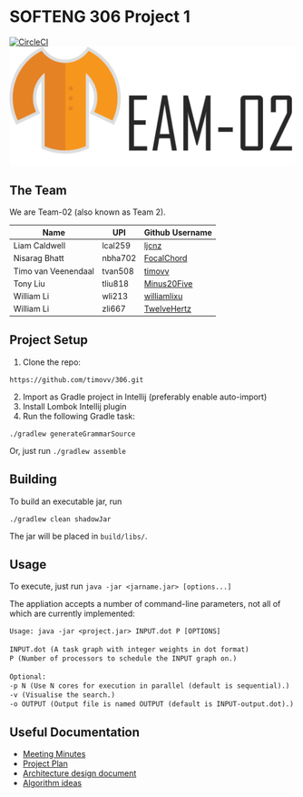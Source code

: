 SOFTENG 306 Project 1
=====================

[![CircleCI](https://circleci.com/gh/timovv/306.svg?style=shield&circle-token=61b40179d47c1370d4ecf661800770f71a60787f)](https://circleci.com/gh/timovv/306)
![Team-02 Logo](logo.png)



The Team
--------

We are Team-02 (also known as Team 2).

| Name                | UPI     | Github Username                               |
| ------------------- | ------- | --------------------------------------------- |
| Liam Caldwell       | lcal259 | [ljcnz](https://github.com/ljcnz)             |
| Nisarag Bhatt       | nbha702 | [FocalChord](https://github.com/FocalChord)   |
| Timo van Veenendaal | tvan508 | [timovv](https://github.com/timovv)           |
| Tony Liu            | tliu818 | [Minus20Five](https://github.com/Minus20Five) |
| William Li          | wli213  | [williamlixu](https://github.com/williamlixu) |
| William Li          | zli667  | [TwelveHertz](https://github.com/TwelveHertz) |


Project Setup
-------------

1. Clone the repo: 
``` 
https://github.com/timovv/306.git
```

2. Import as Gradle project in Intellij (preferably enable auto-import)
3. Install Lombok Intellij plugin 
4. Run the following Gradle task: 
```
./gradlew generateGrammarSource
```
Or, just run `./gradlew assemble`

Building
--------

To build an executable jar, run

```
./gradlew clean shadowJar
```

The jar will be placed in `build/libs/`.

Usage
-----

To execute, just run `java -jar <jarname.jar> [options...]`

The appliation accepts a number of command-line parameters, not all of which are currently implemented:

```
Usage: java -jar <project.jar> INPUT.dot P [OPTIONS]
 
INPUT.dot (A task graph with integer weights in dot format) 
P (Number of processors to schedule the INPUT graph on.) 

Optional: 
-p N (Use N cores for execution in parallel (default is sequential).) 
-v (Visualise the search.) 
-o OUTPUT (Output file is named OUTPUT (default is INPUT-output.dot).)
```

Useful Documentation
--------------------

* [Meeting Minutes](https://github.com/timovv/306/wiki/Meeting-Minutes)
* [Project Plan](https://github.com/timovv/306/wiki/Project-Plan)
* [Architecture design document](https://github.com/timovv/306/wiki/Architecture)
* [Algorithm ideas](https://github.com/timovv/306/wiki/Algorithms:-ideas-and-approaches)
